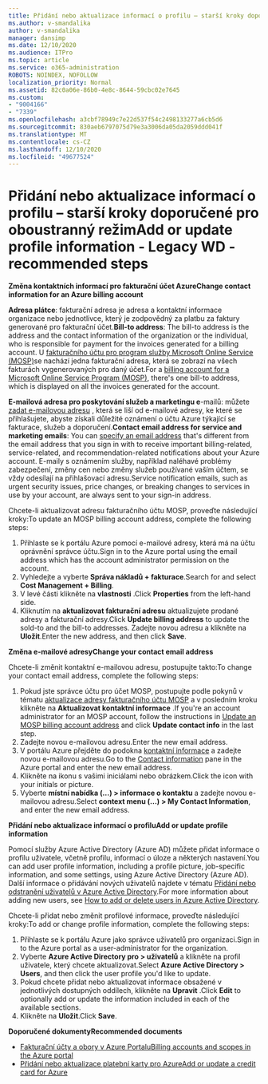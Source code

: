 ```yaml
---
title: Přidání nebo aktualizace informací o profilu – starší kroky doporučené pro oboustranný režim
ms.author: v-smandalika
author: v-smandalika
manager: dansimp
ms.date: 12/10/2020
ms.audience: ITPro
ms.topic: article
ms.service: o365-administration
ROBOTS: NOINDEX, NOFOLLOW
localization_priority: Normal
ms.assetid: 82c0a06e-86b0-4e8c-8644-59cbc02e7645
ms.custom:
- "9004166"
- "7339"
ms.openlocfilehash: a3cbf78949c7e22d537f54c2498133277a6cb5d6
ms.sourcegitcommit: 830aeb6797075d79e3a3006da05da2059ddd041f
ms.translationtype: MT
ms.contentlocale: cs-CZ
ms.lasthandoff: 12/10/2020
ms.locfileid: "49677524"
---
```

# <a name="add-or-update-profile-information---legacy-wd---recommended-steps"></a><span data-ttu-id="5d038-102">Přidání nebo aktualizace informací o profilu – starší kroky doporučené pro oboustranný režim</span><span class="sxs-lookup"><span data-stu-id="5d038-102">Add or update profile information - Legacy WD - recommended steps</span></span>

<span data-ttu-id="5d038-103">**Změna kontaktních informací pro fakturační účet Azure**</span><span class="sxs-lookup"><span data-stu-id="5d038-103">**Change contact information for an Azure billing account**</span></span>

<span data-ttu-id="5d038-104">**Adresa plátce**: fakturační adresa je adresa a kontaktní informace organizace nebo jednotlivce, který je zodpovědný za platbu za faktury generované pro fakturační účet.</span><span class="sxs-lookup"><span data-stu-id="5d038-104">**Bill-to address**: The bill-to address is the address and the contact information of the organization or the individual, who is responsible for payment for the invoices generated for a billing account.</span></span> <span data-ttu-id="5d038-105">U [fakturačního účtu pro program služby Microsoft Online Service (MOSP)](https://docs.microsoft.com/azure/cost-management-billing/manage/change-azure-account-profile#update-an-mosp-billing-account-address)se nachází jedna fakturační adresa, která se zobrazí na všech fakturách vygenerovaných pro daný účet.</span><span class="sxs-lookup"><span data-stu-id="5d038-105">For a [billing account for a Microsoft Online Service Program (MOSP)](https://docs.microsoft.com/azure/cost-management-billing/manage/change-azure-account-profile#update-an-mosp-billing-account-address), there's one bill-to address, which is displayed on all the invoices generated for the account.</span></span>

<span data-ttu-id="5d038-106">**E-mailová adresa pro poskytování služeb a marketingu e**-mailů: můžete [zadat e-mailovou adresu](https://docs.microsoft.com/azure/cost-management-billing/manage/change-azure-account-profile#change-your-contact-email-address) , která se liší od e-mailové adresy, ke které se přihlašujete, abyste získali důležité oznámení o účtu Azure týkající se fakturace, služeb a doporučení.</span><span class="sxs-lookup"><span data-stu-id="5d038-106">**Contact email address for service and marketing emails**: You can [specify an email address](https://docs.microsoft.com/azure/cost-management-billing/manage/change-azure-account-profile#change-your-contact-email-address) that's different from the email address that you sign in with to receive important billing-related, service-related, and recommendation-related notifications about your Azure account.</span></span> <span data-ttu-id="5d038-107">E-maily s oznámením služby, například naléhavé problémy zabezpečení, změny cen nebo změny služeb používané vaším účtem, se vždy odesílají na přihlašovací adresu.</span><span class="sxs-lookup"><span data-stu-id="5d038-107">Service notification emails, such as urgent security issues, price changes, or breaking changes to services in use by your account, are always sent to your sign-in address.</span></span>

<span data-ttu-id="5d038-108">Chcete-li aktualizovat adresu fakturačního účtu MOSP, proveďte následující kroky:</span><span class="sxs-lookup"><span data-stu-id="5d038-108">To update an MOSP billing account address, complete the following steps:</span></span>
1. <span data-ttu-id="5d038-109">Přihlaste se k portálu Azure pomocí e-mailové adresy, která má na účtu oprávnění správce účtu.</span><span class="sxs-lookup"><span data-stu-id="5d038-109">Sign in to the Azure portal using the email address which has the account administrator permission on the account.</span></span>
2. <span data-ttu-id="5d038-110">Vyhledejte a vyberte **Správa nákladů + fakturace**.</span><span class="sxs-lookup"><span data-stu-id="5d038-110">Search for and select **Cost Management + Billing**.</span></span> 
3. <span data-ttu-id="5d038-111">V levé části klikněte na **vlastnosti** .</span><span class="sxs-lookup"><span data-stu-id="5d038-111">Click **Properties** from the left-hand side.</span></span> 
4. <span data-ttu-id="5d038-112">Kliknutím na **aktualizovat fakturační adresu** aktualizujete prodané adresy a fakturační adresy.</span><span class="sxs-lookup"><span data-stu-id="5d038-112">Click **Update billing address** to update the sold-to and the bill-to addresses.</span></span> <span data-ttu-id="5d038-113">Zadejte novou adresu a klikněte na **Uložit**.</span><span class="sxs-lookup"><span data-stu-id="5d038-113">Enter the new address, and then click **Save**.</span></span>

<span data-ttu-id="5d038-114">**Změna e-mailové adresy**</span><span class="sxs-lookup"><span data-stu-id="5d038-114">**Change your contact email address**</span></span> 

<span data-ttu-id="5d038-115">Chcete-li změnit kontaktní e-mailovou adresu, postupujte takto:</span><span class="sxs-lookup"><span data-stu-id="5d038-115">To change your contact email address, complete the following steps:</span></span>
1. <span data-ttu-id="5d038-116">Pokud jste správce účtu pro účet MOSP, postupujte podle pokynů v tématu [aktualizace adresy fakturačního účtu MOSP](https://docs.microsoft.com/azure/cost-management-billing/manage/change-azure-account-profile#update-an-mosp-billing-account-address) a v posledním kroku klikněte na **Aktualizovat kontaktní informace** .</span><span class="sxs-lookup"><span data-stu-id="5d038-116">If you're an account administrator for an MOSP account, follow the instructions in [Update an MOSP billing account address](https://docs.microsoft.com/azure/cost-management-billing/manage/change-azure-account-profile#update-an-mosp-billing-account-address) and click **Update contact info** in the last step.</span></span> 
2. <span data-ttu-id="5d038-117">Zadejte novou e-mailovou adresu.</span><span class="sxs-lookup"><span data-stu-id="5d038-117">Enter the new email address.</span></span> 
3. <span data-ttu-id="5d038-118">V portálu Azure přejděte do podokna [kontaktní informace](https://ms.portal.azure.com/) a zadejte novou e-mailovou adresu.</span><span class="sxs-lookup"><span data-stu-id="5d038-118">Go to the [Contact information](https://ms.portal.azure.com/) pane in the Azure portal and enter the new email address.</span></span> 
4. <span data-ttu-id="5d038-119">Klikněte na ikonu s vašimi iniciálami nebo obrázkem.</span><span class="sxs-lookup"><span data-stu-id="5d038-119">Click the icon with your initials or picture.</span></span> 
5. <span data-ttu-id="5d038-120">Vyberte **místní nabídka (...) > informace o kontaktu** a zadejte novou e-mailovou adresu.</span><span class="sxs-lookup"><span data-stu-id="5d038-120">Select **context menu (...) > My Contact Information**, and enter the new email address.</span></span>

<span data-ttu-id="5d038-121">**Přidání nebo aktualizace informací o profilu**</span><span class="sxs-lookup"><span data-stu-id="5d038-121">**Add or update profile information**</span></span>

<span data-ttu-id="5d038-122">Pomocí služby Azure Active Directory (Azure AD) můžete přidat informace o profilu uživatele, včetně profilu, informací o úloze a některých nastavení.</span><span class="sxs-lookup"><span data-stu-id="5d038-122">You can add user profile information, including a profile picture, job-specific information, and some settings, using Azure Active Directory (Azure AD).</span></span> <span data-ttu-id="5d038-123">Další informace o přidávání nových uživatelů najdete v tématu [Přidání nebo odstranění uživatelů v Azure Active Directory](https://docs.microsoft.com/azure/active-directory/fundamentals/add-users-azure-active-directory).</span><span class="sxs-lookup"><span data-stu-id="5d038-123">For more information about adding new users, see [How to add or delete users in Azure Active Directory](https://docs.microsoft.com/azure/active-directory/fundamentals/add-users-azure-active-directory).</span></span>

<span data-ttu-id="5d038-124">Chcete-li přidat nebo změnit profilové informace, proveďte následující kroky:</span><span class="sxs-lookup"><span data-stu-id="5d038-124">To add or change profile information, complete the following steps:</span></span>

1. <span data-ttu-id="5d038-125">Přihlaste se k portálu Azure jako správce uživatelů pro organizaci.</span><span class="sxs-lookup"><span data-stu-id="5d038-125">Sign in to the Azure portal as a user-administrator for the organization.</span></span>
2. <span data-ttu-id="5d038-126">Vyberte **Azure Active Directory pro > uživatelů** a klikněte na profil uživatele, který chcete aktualizovat.</span><span class="sxs-lookup"><span data-stu-id="5d038-126">Select **Azure Active Directory > Users**, and then click the user profile you'd like to update.</span></span> 
3. <span data-ttu-id="5d038-127">Pokud chcete přidat nebo aktualizovat informace obsažené v jednotlivých dostupných oddílech, klikněte na **Upravit** .</span><span class="sxs-lookup"><span data-stu-id="5d038-127">Click **Edit** to optionally add or update the information included in each of the available sections.</span></span> 
4. <span data-ttu-id="5d038-128">Klikněte na **Uložit**.</span><span class="sxs-lookup"><span data-stu-id="5d038-128">Click **Save**.</span></span>

<span data-ttu-id="5d038-129">**Doporučené dokumenty**</span><span class="sxs-lookup"><span data-stu-id="5d038-129">**Recommended documents**</span></span>

- [<span data-ttu-id="5d038-130">Fakturační účty a obory v Azure Portalu</span><span class="sxs-lookup"><span data-stu-id="5d038-130">Billing accounts and scopes in the Azure portal</span></span>](https://docs.microsoft.com/azure/cost-management-billing/manage/view-all-accounts) 
- [<span data-ttu-id="5d038-131">Přidání nebo aktualizace platební karty pro Azure</span><span class="sxs-lookup"><span data-stu-id="5d038-131">Add or update a credit card for Azure</span></span>](https://docs.microsoft.com/azure/cost-management-billing/manage/change-credit-card)



